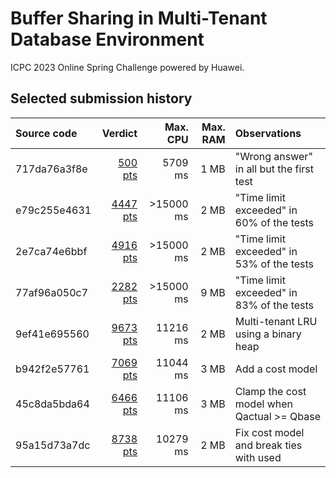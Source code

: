 # Buffer Sharing in Multi-Tenant Database Environment

ICPC 2023 Online Spring Challenge powered by Huawei.

## Selected submission history

| Source code | Verdict | Max. CPU | Max. RAM | Observations |
|:--- | ---:| ---:| ---:|:--- |
| 717da76a3f8e |  [500 pts][202281228] |   5709 ms | 1 MB | "Wrong answer" in all but the first test |
| e79c255e4631 | [4447 pts][202299987] | >15000 ms | 2 MB | "Time limit exceeded" in 60% of the tests |
| 2e7ca74e6bbf | [4916 pts][202302355] | >15000 ms | 2 MB | "Time limit exceeded" in 53% of the tests |
| 77af96a050c7 | [2282 pts][202306609] | >15000 ms | 9 MB | "Time limit exceeded" in 83% of the tests |
| 9ef41e695560 | [9673 pts][202337971] |  11216 ms | 2 MB | Multi-tenant LRU using a binary heap |
| b942f2e57761 | [7069 pts][202340052] |  11044 ms | 3 MB | Add a cost model |
| 45c8da5bda64 | [6466 pts][202343314] |  11106 ms | 3 MB | Clamp the cost model when Qactual >= Qbase |
| 95a15d73a7dc | [8738 pts][202349459] |  10279 ms | 2 MB | Fix cost model and break ties with used |

[202281228]: https://codeforces.com/contest/1813/submission/202281228
[202299987]: https://codeforces.com/contest/1813/submission/202299987
[202302355]: https://codeforces.com/contest/1813/submission/202302355
[202306609]: https://codeforces.com/contest/1813/submission/202306609
[202337971]: https://codeforces.com/contest/1813/submission/202337971
[202340052]: https://codeforces.com/contest/1813/submission/202340052
[202343314]: https://codeforces.com/contest/1813/submission/202343314
[202349459]: https://codeforces.com/contest/1813/submission/202349459
